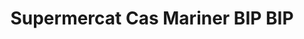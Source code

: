 ---
title: "Supermercat Cas Mariner BIP BIP"
url: /sineu/supermercat-cas-mariner-bip-bip/
shop: Supermarkt
---